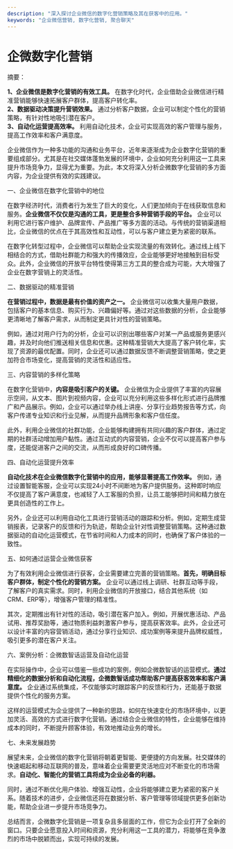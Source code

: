 ```yaml
---
description: "深入探讨企业微信的数字化营销策略及其在获客中的应用。"
keywords: "企业微信营销, 数字化营销, 聚合聊天"
---
```

# 企微数字化营销

摘要：

**1、企业微信是数字化营销的有效工具。** 在数字化时代，企业借助企业微信进行精准营销能够快速拓展客户群体，提高客户转化率。  
**2、数据驱动决策提升营销效果。** 通过分析客户数据，企业可以制定个性化的营销策略，有针对性地吸引潜在客户。  
**3、自动化运营提高效率。** 利用自动化技术，企业可实现高效的客户管理与服务，提高工作效率和客户满意度。  

企业微信作为一种多功能的沟通和业务平台，近年来逐渐成为企业数字化营销的重要组成部分。尤其是在社交媒体蓬勃发展的环境中，企业如何充分利用这一工具来提升市场竞争力，显得尤为重要。为此，本文将深入分析企微数字化营销的多方面内容，为企业提供有效的实践建议。

一、企业微信在数字化营销中的地位

在数字经济时代，消费者行为发生了巨大的变化，人们更加倾向于在线获取信息和服务。**企业微信不仅仅是沟通的工具，更是整合多种营销手段的平台。** 企业可以利用它进行客户维护、品牌宣传、产品推广等多方面的活动。与传统的营销渠道相比，企业微信的优点在于其高效性和互动性，可以与客户建立更为紧密的联系。

在数字化转型过程中，企业微信可以帮助企业实现流量的有效转化。通过线上线下相结合的方式，借助社群能力和强大的传播效应，企业能够更好地接触到目标受众。此外，企业微信的开放平台特性使得第三方工具的整合成为可能，大大增强了企业在数字营销上的灵活性。

二、数据驱动的精准营销

**在营销过程中，数据是最有价值的资产之一。** 企业微信可以收集大量用户数据，包括客户的基本信息、购买行为、兴趣偏好等。通过对这些数据的分析，企业能够更清晰地了解客户需求，从而制定更具针对性的营销策略。

例如，通过对用户行为的分析，企业可以识别出哪些客户对某一产品或服务更感兴趣，并及时向他们推送相关信息和优惠。这种精准营销大大提高了客户转化率，实现了资源的最优配置。同时，企业还可以通过数据反馈不断调整营销策略，使之更加符合市场变化，提高营销的灵活性和适应性。

三、内容营销的多样化策略

在数字化营销中，**内容是吸引客户的关键。** 企业微信为企业提供了丰富的内容展示空间，从文本、图片到视频内容，企业可以充分利用这些多样化形式进行品牌推广和产品展示。例如，企业可以通过举办线上讲座、分享行业趋势报告等方式，向客户传递专业知识和行业见解，从而提升品牌形象和客户信任度。

此外，利用企业微信的社群功能，企业能够构建拥有共同兴趣的客户群体，通过定期的社群活动增加用户黏性。通过互动式的内容营销，企业不仅可以提高客户参与度，还能促进客户之间的交流，从而形成良好的口碑传播。

四、自动化运营提升效率

**自动化技术在企业微信数字化营销中的应用，能够显著提高工作效率。** 例如，通过设置智能客服，企业可以实现24小时不间断地为客户提供服务。这种即时响应不仅提高了客户满意度，也减轻了人工客服的负担，让员工能够把时间和精力放在更具创造性的工作上。

另外，企业还可以利用自动化工具进行营销活动的跟踪和分析。例如，定期生成营销报表，记录客户的反馈和行为轨迹，帮助企业针对性调整营销策略。这种通过数据驱动的自动化运营模式，在节省时间和人力成本的同时，也确保了客户体验的一致性。

五、如何通过运营企业微信获客

为了有效利用企业微信进行获客，企业需要建立完善的营销策略。**首先，明确目标客户群体，制定个性化的营销方案。** 企业可以通过线上调研、社群互动等手段，了解客户的真实需求。同时，利用企业微信的开放接口，结合其他系统（如CRM、ERP等），增强客户管理的精准性。

其次，定期推出有针对性的活动，吸引潜在客户加入。例如，开展优惠活动、产品试用、推荐奖励等，通过物质利益刺激客户参与，提高获客效率。此外，企业还可以设计丰富的内容营销活动，通过分享行业知识、成功案例等来提升品牌权威性，吸引更多的潜在客户关注。

六、案例分析：企微数智话运营及自动化运营

在实际操作中，企业可以借鉴一些成功的案例，例如企微数智话的运营模式。**通过精细化的数据分析和自动化流程，企微数智话成功帮助客户提高获客效率和客户满意度。** 企业通过系统集成，不仅能够实时跟踪客户的反馈和行为，还能基于数据提供个性化的服务方案。

这样的运营模式为企业提供了一种新的思路，如何在快速变化的市场环境中，以更加灵活、高效的方式进行数字化营销。通过结合企业微信的特性，企业能够在维持成本的同时，不断提升顾客体验，有效地推动业务的增长。

七、未来发展趋势

展望未来，企业微信的数字化营销将朝着更智能、更便捷的方向发展。社交媒体的快速崛起和移动互联网的普及，意味着企业需要更灵活地应对不断变化的市场需求。**自动化、智能化的营销工具将成为企业必备的利器。**

同时，通过不断优化用户体验、增强互动性，企业将能够建立更为紧密的客户关系。随着技术的进步，企业微信还将在数据分析、客户管理等领域提供更多创新功能，帮助企业进一步提升市场竞争力。

总结而言，企微数字化营销是一项复杂且多层面的工作，但它为企业打开了全新的窗口。只要企业愿意投入时间和资源，充分利用这一工具的潜力，将能够在竞争激烈的市场中脱颖而出，实现可持续的发展。
